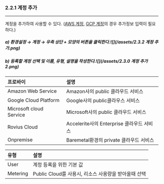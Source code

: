 ### 2.2.1 계정 추가

---

계정을 추가하여 사용할 수 있다. \([AWS 계정](/configuration/provider/add/aws-d504-b85c-bc14-c774-b354-cd94-ac00.md), [GCP 계정](/configuration/provider/add/gcp-d504-b85c-bc14-c774-b354-cd94-ac00.md)의 경우 추가정보 입력이 필요하다.\)

##### a\)    환경설정 → 계정 → 우측 상단 + 모양의 버튼을 클릭한다.![](/assets/2.3.2 계정 추가.png)

##### b\) 등록할 계정 선택 및 이름, 유형, 설명을 작성한다.![](/assets/2.3.0 계정 추가2.png)

| 프로바이 | **설명** |
| :--- | :--- |
| Amazon Web Service | Amazon사의 public 클라우드 서비스 |
| Google Cloud Platform | Google사의 public클라우스 서비스 |
| Microsoft cloud Service | Microsoft사의 public 클라우드 서비스 |
| Rovius Cloud | Accelerite사의 Enterprise 클라우드 서비스 |
| Onpremise | Baremetal환경의 private 클라우드 서비스 |

| **유형** | **설명** |
| :--- | :--- |
| User | 계정 등록을 위한 기본 값 |
| Metering | Public Cloud를 사용시, 리소스 사용량을 받아올때 선택 |



